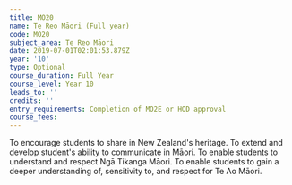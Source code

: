 ```yaml
---
title: MO20
name: Te Reo Māori (Full year)
code: MO20
subject_area: Te Reo Māori
date: 2019-07-01T02:01:53.879Z
year: '10'
type: Optional
course_duration: Full Year
course_level: Year 10
leads_to: ''
credits: ''
entry_requirements: Completion of MO2E or HOD approval
course_fees: 
---
```

To encourage students to share in New Zealand's heritage. To extend and develop student's ability to communicate in Māori. To enable students to understand and respect Ngā Tikanga Māori. To enable students to gain a deeper understanding of, sensitivity to, and respect for Te Ao Māori.
